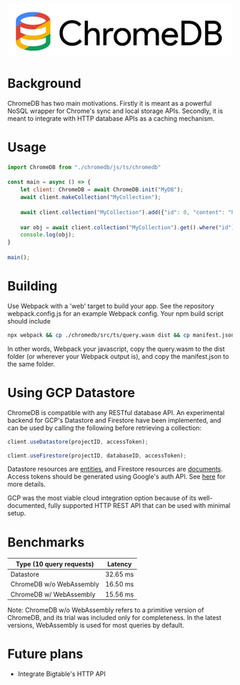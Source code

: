 ![ChromeDB](assets/chromedb.png)

# Background

ChromeDB has two main motivations. Firstly it is meant as a powerful NoSQL wrapper for Chrome's sync and local storage APIs. Secondly, it is meant to integrate with HTTP database APIs as a caching mechanism.

# Usage

```javascript
import ChromeDB from "./chromedb/js/ts/chromedb"

const main = async () => {
    let client: ChromeDB = await ChromeDB.init("MyDB");
    await client.makeCollection("MyCollection");
    
    await client.collection("MyCollection").add({"id": 0, "content": "hello"});
    
    var obj = await client.collection("MyCollection").get().where("id").is(0);
    console.log(obj);
}

main();
```

# Building

Use Webpack with a 'web' target to build your app. See the repository webpack.config.js for an example Webpack config. Your npm build script should include

```bash
npx webpack && cp ./chromedb/src/ts/query.wasm dist && cp manifest.json ./dist
```

In other words, Webpack your javascript, copy the query.wasm to the dist folder (or wherever your Webpack output is), and copy the manifest.json to the same folder.

# Using GCP Datastore

ChromeDB is compatible with any RESTful database API. An experimental backend for GCP's Datastore and Firestore have been implemented, and can be used by calling the following before retrieving a collection:

```javascript
client.useDatastore(projectID, accessToken);
```

```javascript
client.useFirestore(projectID, databaseID, accessToken);
```

Datastore resources are [entities](https://cloud.google.com/datastore/docs/reference/data/rest/v1/Entity), and Firestore resources are [documents](https://cloud.google.com/firestore/docs/reference/rest/v1beta1/projects.databases.documents#Document). Access tokens should be generated using Google's auth API. See [here](https://developers.google.com/identity/protocols/oauth2/web-server#httprest) for more details. 

GCP was the most viable cloud integration option because of its well-documented, fully supported HTTP REST API that can be used with minimal setup.

# Benchmarks
Type (10 query requests) | Latency
------------------ | -------
Datastore                 | 32.65 ms
ChromeDB w/o WebAssembly  | 16.50 ms
ChromeDB w/ WebAssembly   | 15.56 ms

Note: ChromeDB w/o WebAssembly refers to a primitive version of ChromeDB, and its trial was included only for completeness. In the latest versions, WebAssembly is used for most queries by default.

# Future plans

* Integrate Bigtable's HTTP API